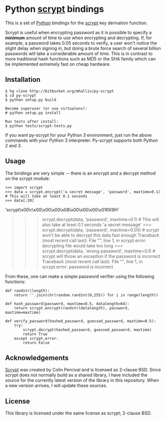 Python [scrypt][] bindings
==========================

This is a set of [Python][] bindings for the [scrypt][] key derivation function. 

Scrypt is useful when encrypting password as it is possible to specify a
**minimum** amount of time to use when encrypting and decrypting. If, for
example, a password takes 0.05 seconds to verify, a user won't notice the
slight delay when signing in, but doing a brute force search of several
billion passwords will take a considerable amount of time. This is in
contrast to more traditional hash functions such as MD5 or the SHA family
which can be implemented extremely fast on cheap hardware.

Installation
------------

    $ hg clone http://bitbucket.org/mhallin/py-scrypt
    $ cd py-scrypt
    $ python setup.py build
    
    Become superuser (or use virtualenv):
    # python setup.py install

    Run tests after install:
    $ python tests/scrypt-tests.py


If you want py-scrypt for your Python 3 environment, just run the
above commands with your Python 3 interpreter. Py-scrypt supports both
Python 2 and 3.

Usage
-----

The bindings are very simple -- there is an encrypt and a decrypt method on
the scrypt module:

	>>> import scrypt
	>>> data = scrypt.encrypt('a secret message', 'password', maxtime=0.1) # This will take at least 0.1 seconds
	>>> data[:20]
  'scrypt\x00\r\x00\x00\x00\x08\x00\x00\x00\x01RX9H'
  >>> scrypt.decrypt(data, 'password', maxtime=0.1) # This will also take at least 0.1 seconds
	'a secret message'
	>>> scrypt.decrypt(data, 'password', maxtime=0.05) # scrypt won't be able to decrypt this data fast enough
	Traceback (most recent call last):
	  File "<stdin>", line 1, in <module>
	scrypt.error: decrypting file would take too long
	>>> scrypt.decrypt(data, 'wrong password', maxtime=0.1) # scrypt will throw an exception if the password is incorrect
	Traceback (most recent call last):
	  File "<stdin>", line 1, in <module>
	scrypt.error: password is incorrect

From these, one can make a simple password verifier using the following
functions:

	def randstr(length):
	    return ''.join(chr(random.randint(0,255)) for i in range(length))

	def hash_password(password, maxtime=0.5, datalength=64):
	    return scrypt.encrypt(randstr(datalength), password, maxtime=maxtime)

	def verify_password(hashed_password, guessed_password, maxtime=0.5):
		try:
			scrypt.decrypt(hashed_password, guessed_password, maxtime)
			return True
		except scrypt.error:
			return False

Acknowledgements
----------------

[Scrypt][] was created by Colin Percival and is licensed as 2-clause BSD.
Since scrypt does not normally build as a shared library, I have included
the source for the currently latest version of the library in this
repository. When a new version arrives, I will update these sources.

License
-------

This library is licensed under the same license as scrypt; 2-clause BSD.

[scrypt]: http://www.tarsnap.com/scrypt.html
[Python]: http://python.org
